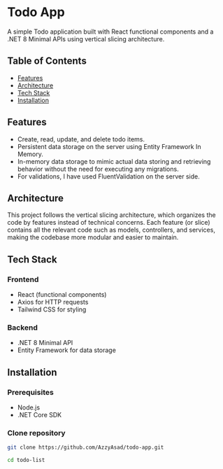 # Todo App

A simple Todo application built with React functional components and a .NET 8 Minimal APIs using vertical slicing architecture.

## Table of Contents

- [Features](#features)
- [Architecture](#architecture)
- [Tech Stack](#tech-stack)
- [Installation](#installation)

## Features

- Create, read, update, and delete todo items.
- Persistent data storage on the server using Entity Framework In Memory.
- In-memory data storage to mimic actual data storing and retrieving behavior without the need for executing any migrations.
- For validations, I have used FluentValidation on the server side.

## Architecture

This project follows the vertical slicing architecture, which organizes the code by features instead of technical concerns. Each feature (or slice) contains all the relevant code such as models, controllers, and services, making the codebase more modular and easier to maintain.

## Tech Stack

### Frontend

- React (functional components)
- Axios for HTTP requests
- Tailwind CSS for styling

### Backend

- .NET 8 Minimal API
- Entity Framework for data storage

## Installation

### Prerequisites

- Node.js
- .NET Core SDK

### Clone repository

   ```bash
   git clone https://github.com/AzzyAsad/todo-app.git

   cd todo-list
